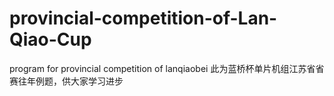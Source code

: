 # provincial-competition-of-Lan-Qiao-Cup
program for provincial competition of lanqiaobei
此为蓝桥杯单片机组江苏省省赛往年例题，供大家学习进步
